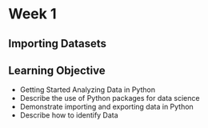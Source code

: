 # Week 1 

## Importing Datasets

## Learning Objective 

- Getting Started Analyzing Data in Python
- Describe the use of Python packages for data science
- Demonstrate importing and exporting data in Python
- Describe how to identify Data
